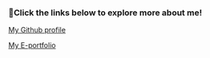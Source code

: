 <h3>🤩Click the links below to explore more about me!</h3>


[My Github profile](https://github.com/JiaYee201)

[My E-portfolio](https://jiayee201.github.io/)
